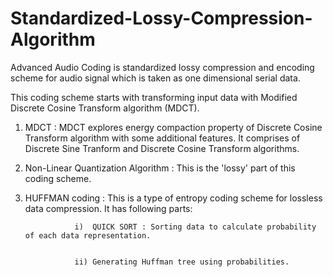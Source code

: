 Standardized-Lossy-Compression-Algorithm
========================================

Advanced Audio Coding is standardized lossy compression and encoding scheme for audio signal which is taken as one dimensional serial data.

This coding scheme starts with transforming input data with Modified Discrete Cosine Transform algorithm (MDCT).


1. MDCT : MDCT explores energy compaction property of Discrete Cosine Transform algorithm with some additional features. It comprises of Discrete Sine Tranform and Discrete Cosine Transform algorithms.
          
          
2. Non-Linear Quantization Algorithm : This is the 'lossy' part of this coding scheme.


3. HUFFMAN coding : This is a type of entropy coding scheme for lossless data compression. It has following parts:


                  i)  QUICK SORT : Sorting data to calculate probability of each data representation.
                  
                  
                  ii) Generating Huffman tree using probabilities.